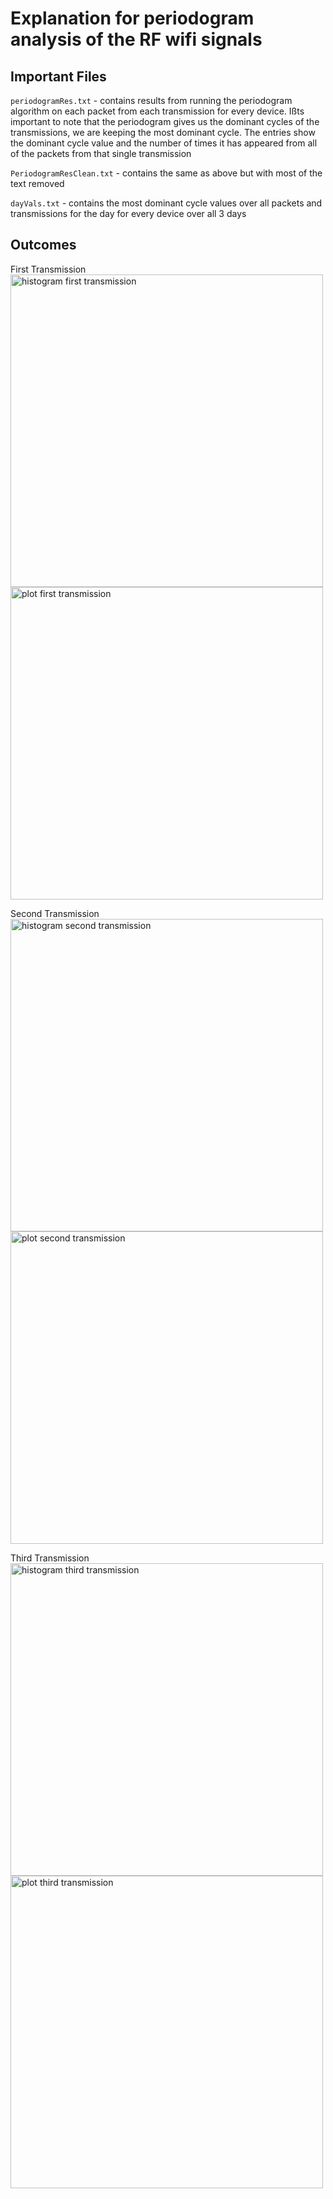 # Explanation for periodogram analysis of the RF wifi signals

## Important Files
`periodogramRes.txt` - contains results from running the periodogram algorithm on each packet from each transmission for every device. Ißts important to note that the periodogram gives us the dominant cycles of the transmissions, we are keeping the most dominant cycle. The entries show the dominant cycle value and the number of times it has appeared from all of the packets from that single transmission

`PeriodogramResClean.txt` - contains the same as above but with most of the text removed

`dayVals.txt` - contains the most dominant cycle values over all packets and transmissions for the day for every device over all 3 days

## Outcomes
First Transmission</br>
<img width="500" alt="histogram first transmission" src="https://user-images.githubusercontent.com/41707123/222556154-edd080c6-ad6d-4db7-a6b1-6e0cb581953a.png"><img width="500" alt="plot first transmission" src="https://user-images.githubusercontent.com/41707123/222556212-bf3da8b8-9515-44f3-9f97-1dc3a089fd34.png">

Second Transmission</br>
<img width="500" alt="histogram second transmission" src="https://user-images.githubusercontent.com/41707123/222556252-7b95701f-9dad-40ee-902d-84e2fc692f2e.png"><img width="500" alt="plot second transmission" src="https://user-images.githubusercontent.com/41707123/222556275-a61cd6bd-d231-485f-a6a7-f6fe9ea12015.png">

Third Transmission</br>
<img width="500" alt="histogram third transmission" src="https://user-images.githubusercontent.com/41707123/222556312-f936ee8c-7202-4928-9657-b738e5cb40c4.png"><img width="500" alt="plot third transmission" src="https://user-images.githubusercontent.com/41707123/222556324-1741b82b-f2c0-4eb5-8ac1-142037ec178f.png">
